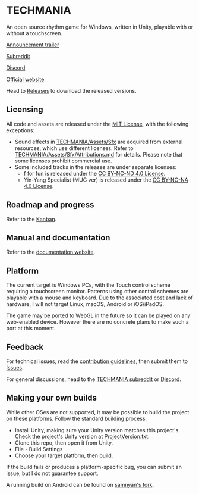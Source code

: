 # TECHMANIA
An open source rhythm game for Windows, written in Unity, playable with or without a touchscreen.

[Announcement trailer](https://www.youtube.com/watch?v=hcqb0Rwm1xY)

[Subreddit](https://www.reddit.com/r/TechMania/)

[Discord](https://discord.gg/K4Nf7AnAZt)

[Official website](https://techmania-team.herokuapp.com/)

Head to [Releases](https://github.com/techmania-team/techmania/releases) to download the released versions.

## Licensing
All code and assets are released under the [MIT License](LICENSE), with the following exceptions:
* Sound effects in [TECHMANIA/Assets/Sfx](TECHMANIA/Assets/Sfx) are acquired from external resources, which use different licenses. Refer to [TECHMANIA/Assets/Sfx/Attributions.md](TECHMANIA/Assets/Sfx/Attributions.md) for details. Please note that some licenses prohibit commercial use.
* Some included tracks in the releases are under separate licenses:
  * f for fun is released under the [CC BY-NC-ND 4.0 License](https://creativecommons.org/licenses/by-nc-nd/4.0/).
  * Yin-Yang Specialist (MUG ver) is released under the [CC BY-NC-NA 4.0 License](https://creativecommons.org/licenses/by-nc-sa/4.0/).

## Roadmap and progress
Refer to the [Kanban](https://github.com/techmania-team/techmania/projects/1).

## Manual and documentation
Refer to the [documentation website](https://techmania-team.github.io/techmania-docs/).

## Platform
The current target is Windows PCs, with the Touch control scheme requiring a touchscreen monitor. Patterns using other control schemes are playable with a mouse and keyboard. Due to the associated cost and lack of hardware, I will not target Linux, macOS, Android or iOS/iPadOS.

The game may be ported to WebGL in the future so it can be played on any web-enabled device. However there are no concrete plans to make such a port at this moment.

## Feedback
For technical issues, read the [contribution guidelines](CONTRIBUTING.md), then submit them to [Issues](https://github.com/techmania-team/techmania/issues).

For general discussions, head to the [TECHMANIA subreddit](https://www.reddit.com/r/techmania) or [Discord](https://discord.gg/K4Nf7AnAZt).

## Making your own builds
While other OSes are not supported, it may be possible to build the project on these platforms. Follow the standard building process:
* Install Unity, making sure your Unity version matches this project's. Check the project's Unity version at [ProjectVersion.txt](TECHMANIA/ProjectSettings/ProjectVersion.txt).
* Clone this repo, then open it from Unity.
* File - Build Settings
* Choose your target platform, then build.

If the build fails or produces a platform-specific bug, you can submit an issue, but I do not guarantee support.

A running build on Android can be found on [samnyan's fork](https://github.com/samnyan/techmania/releases).
